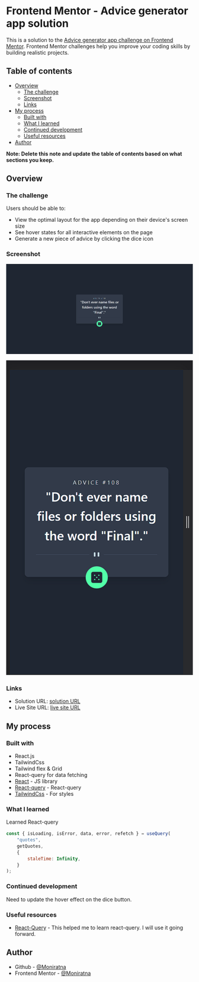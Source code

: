 # Frontend Mentor - Advice generator app solution

This is a solution to the [Advice generator app challenge on Frontend Mentor](https://www.frontendmentor.io/challenges/advice-generator-app-QdUG-13db). Frontend Mentor challenges help you improve your coding skills by building realistic projects.

## Table of contents

- [Overview](#overview)
  - [The challenge](#the-challenge)
  - [Screenshot](#screenshot)
  - [Links](#links)
- [My process](#my-process)
  - [Built with](#built-with)
  - [What I learned](#what-i-learned)
  - [Continued development](#continued-development)
  - [Useful resources](#useful-resources)
- [Author](#author)

**Note: Delete this note and update the table of contents based on what sections you keep.**

## Overview

### The challenge

Users should be able to:

- View the optimal layout for the app depending on their device's screen size
- See hover states for all interactive elements on the page
- Generate a new piece of advice by clicking the dice icon

### Screenshot

![](./src/assets/screenshot1.png)

![](./src/assets/screenshot2.png)

### Links

- Solution URL: [solution URL](https://github.com/moniratna/advice-generator-frontend-mentor)
- Live Site URL: [live site URL](https://advice-generator-frontend-mentor-7ida.vercel.app/)

## My process

### Built with

- React.js
- TailwindCss
- Tailwind flex & Grid
- React-query for data fetching
- [React](https://reactjs.org/) - JS library
- [React-query](https://tanstack.com/query/v3/) - React-query
- [TailwindCss](https://tailwindcss.com/) - For styles

### What I learned

Learned React-query

```js
const { isLoading, isError, data, error, refetch } = useQuery(
	"quotes",
	getQuotes,
	{
		staleTime: Infinity,
	}
);
```

### Continued development

Need to update the hover effect on the dice button.

### Useful resources

- [React-Query](https://tanstack.com/query/v3/docs/react/overview) - This helped me to learn react-query. I will use it going forward.

## Author

- Github - [@Moniratna](https://github.com/moniratna)
- Frontend Mentor - [@Moniratna](https://www.frontendmentor.io/profile/moniratna)
